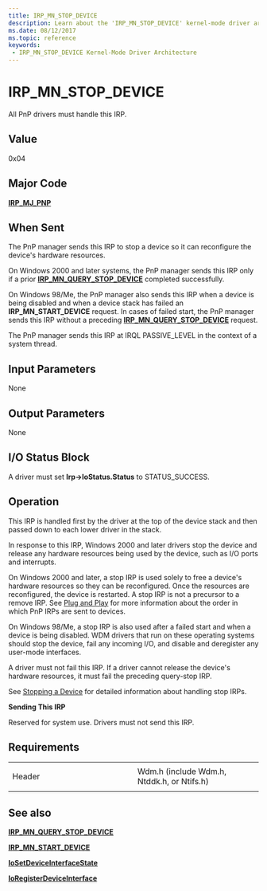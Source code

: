 ```yaml
---
title: IRP_MN_STOP_DEVICE
description: Learn about the 'IRP_MN_STOP_DEVICE' kernel-mode driver architecture. All PnP drivers must handle this IRP.
ms.date: 08/12/2017
ms.topic: reference
keywords:
 - IRP_MN_STOP_DEVICE Kernel-Mode Driver Architecture
---
```


# IRP\_MN\_STOP\_DEVICE


All PnP drivers must handle this IRP.

## Value

0x04

## Major Code

[**IRP\_MJ\_PNP**](irp-mj-pnp.md)

## When Sent

The PnP manager sends this IRP to stop a device so it can reconfigure the device's hardware resources.

On Windows 2000 and later systems, the PnP manager sends this IRP only if a prior [**IRP\_MN\_QUERY\_STOP\_DEVICE**](irp-mn-query-stop-device.md) completed successfully.

On Windows 98/Me, the PnP manager also sends this IRP when a device is being disabled and when a device stack has failed an **IRP\_MN\_START\_DEVICE** request. In cases of failed start, the PnP manager sends this IRP without a preceding [**IRP\_MN\_QUERY\_STOP\_DEVICE**](irp-mn-query-stop-device.md) request.

The PnP manager sends this IRP at IRQL PASSIVE\_LEVEL in the context of a system thread.

## Input Parameters


None

## Output Parameters


None

## I/O Status Block


A driver must set **Irp-&gt;IoStatus.Status** to STATUS\_SUCCESS.

## Operation

This IRP is handled first by the driver at the top of the device stack and then passed down to each lower driver in the stack.

In response to this IRP, Windows 2000 and later drivers stop the device and release any hardware resources being used by the device, such as I/O ports and interrupts.

On Windows 2000 and later, a stop IRP is used solely to free a device's hardware resources so they can be reconfigured. Once the resources are reconfigured, the device is restarted. A stop IRP is not a precursor to a remove IRP. See [Plug and Play](./introduction-to-plug-and-play.md) for more information about the order in which PnP IRPs are sent to devices.

On Windows 98/Me, a stop IRP is also used after a failed start and when a device is being disabled. WDM drivers that run on these operating systems should stop the device, fail any incoming I/O, and disable and deregister any user-mode interfaces.

A driver must not fail this IRP. If a driver cannot release the device's hardware resources, it must fail the preceding query-stop IRP.

See [Stopping a Device](./stopping-a-device.md) for detailed information about handling stop IRPs.

**Sending This IRP**

Reserved for system use. Drivers must not send this IRP.

## Requirements

<table>
<colgroup>
<col width="50%" />
<col width="50%" />
</colgroup>
<tbody>
<tr class="odd">
<td><p>Header</p></td>
<td>Wdm.h (include Wdm.h, Ntddk.h, or Ntifs.h)</td>
</tr>
</tbody>
</table>

## See also


[**IRP\_MN\_QUERY\_STOP\_DEVICE**](irp-mn-query-stop-device.md)

[**IRP\_MN\_START\_DEVICE**](irp-mn-start-device.md)

[**IoSetDeviceInterfaceState**](/windows-hardware/drivers/ddi/wdm/nf-wdm-iosetdeviceinterfacestate)

[**IoRegisterDeviceInterface**](/windows-hardware/drivers/ddi/wdm/nf-wdm-ioregisterdeviceinterface)

 

